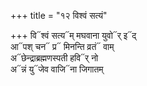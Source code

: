 +++
title = "१२ विश्वं सत्यं"

+++
वि᳓श्वं सत्य᳓म् मघवाना युवो᳓र् इ᳓द्  
आ᳓पश् चन᳓ प्र᳓ मिनन्ति व्रतं᳓ वाम्  
अ᳓छेन्द्राब्रह्मणस्पती हवि᳓र् नो  
अ᳓न्नं यु᳓जेव वाजि᳓ना जिगातम्